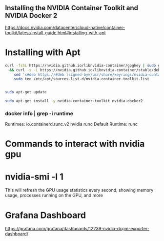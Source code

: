 ## Installing the NVIDIA Container Toolkit and NVIDIA Docker 2

https://docs.nvidia.com/datacenter/cloud-native/container-toolkit/latest/install-guide.html#installing-with-apt


# Installing with Apt
```bash
curl -fsSL https://nvidia.github.io/libnvidia-container/gpgkey | sudo gpg --dearmor -o /usr/share/keyrings/nvidia-container-toolkit-keyring.gpg \
  && curl -s -L https://nvidia.github.io/libnvidia-container/stable/deb/nvidia-container-toolkit.list | \
    sed 's#deb https://#deb [signed-by=/usr/share/keyrings/nvidia-container-toolkit-keyring.gpg] https://#g' | \
    sudo tee /etc/apt/sources.list.d/nvidia-container-toolkit.list


sudo apt-get update

sudo apt-get install -y nvidia-container-toolkit nvidia-docker2
```


### docker info | grep -i runtime
 Runtimes: io.containerd.runc.v2 nvidia runc
 Default Runtime: runc


# Commands to interact with nvidia gpu
# nvidia-smi -l 1
This will refresh the GPU usage statistics every second, showing memory usage, processes running on the GPU, and more

# Grafana Dashboard
https://grafana.com/grafana/dashboards/12239-nvidia-dcgm-exporter-dashboard/
